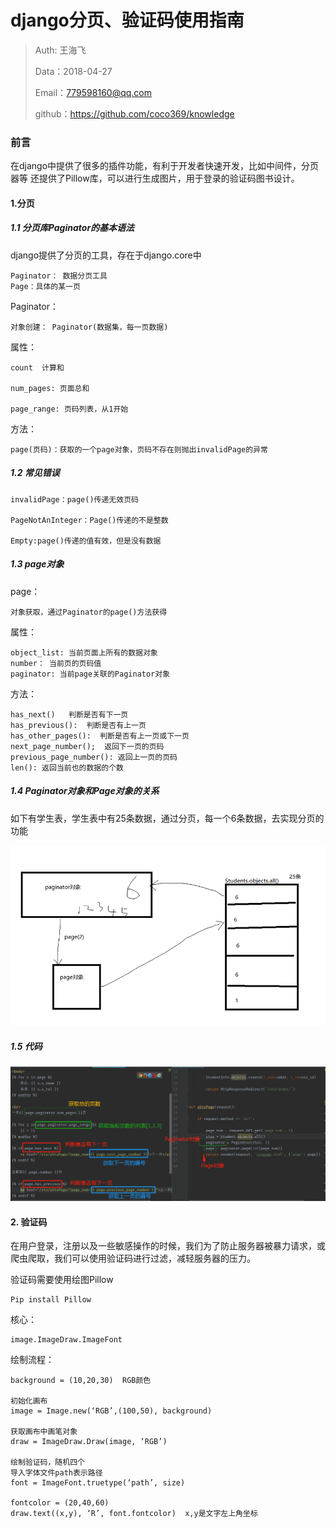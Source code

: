
# django分页、验证码使用指南

>Auth: 王海飞
>
>Data：2018-04-27
>
>Email：779598160@qq.com
>
>github：https://github.com/coco369/knowledge 

### 前言
在django中提供了很多的插件功能，有利于开发者快速开发，比如中间件，分页器等
还提供了Pillow库，可以进行生成图片，用于登录的验证码图书设计。


#### 1.分页

##### 1.1 分页库Paginator的基本语法

django提供了分页的工具，存在于django.core中

	Paginator： 数据分页工具
	Page：具体的某一页

Paginator：

	对象创建： Paginator(数据集，每一页数据)

属性：

	count  计算和

	num_pages: 页面总和

	page_range: 页码列表，从1开始

方法：

	page(页码)：获取的一个page对象，页码不存在则抛出invalidPage的异常


##### 1.2 常见错误

	invalidPage：page()传递无效页码
	
	PageNotAnInteger：Page()传递的不是整数
	
	Empty:page()传递的值有效，但是没有数据


##### 1.3 page对象

page：

	对象获取，通过Paginator的page()方法获得

属性：

	object_list: 当前页面上所有的数据对象
	number： 当前页的页码值
	paginator: 当前page关联的Paginator对象

方法：

	has_next()   判断是否有下一页
	has_previous():  判断是否有上一页
	has_other_pages():  判断是否有上一页或下一页
	next_page_number();  返回下一页的页码
	previous_page_number(): 返回上一页的页码
	len(): 返回当前也的数据的个数

##### 1.4 Paginator对象和Page对象的关系

如下有学生表，学生表中有25条数据，通过分页，每一个6条数据，去实现分页的功能

 ![图](images/django_paginator.png)

##### 1.5 代码

![图](images/django_paginator_daima.png)



#### 2. 验证码

在用户登录，注册以及一些敏感操作的时候，我们为了防止服务器被暴力请求，或爬虫爬取，我们可以使用验证码进行过滤，减轻服务器的压力。

验证码需要使用绘图Pillow

	Pip install Pillow
核心：

	image.ImageDraw.ImageFont

绘制流程：

	background = (10,20,30)  RGB颜色

	初始化画布 
	image = Image.new(‘RGB’,(100,50), background)

	获取画布中画笔对象
	draw = ImageDraw.Draw(image, ‘RGB’)

	绘制验证码，随机四个
	导入字体文件path表示路径
	font = ImageFont.truetype(‘path’, size)

	fontcolor = (20,40,60)
	draw.text((x,y), ‘R’, font.fontcolor)  x,y是文字左上角坐标

